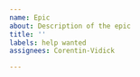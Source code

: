 ```yaml
---
name: Epic
about: Description of the epic
title: ''
labels: help wanted
assignees: Corentin-Vidick

---
```




